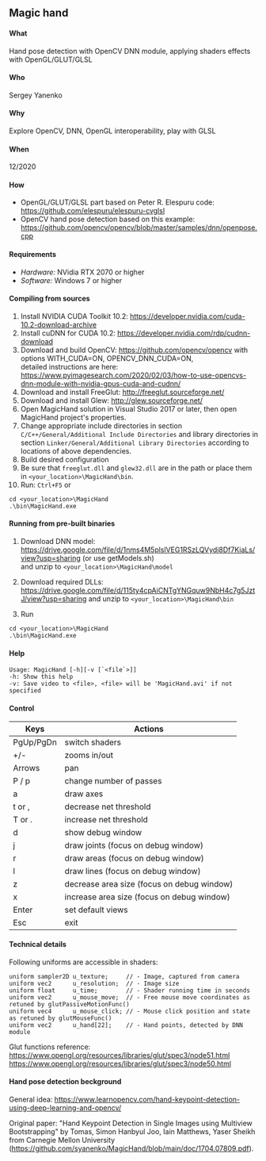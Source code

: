 ## Magic hand
#### What  
Hand pose detection with OpenCV DNN module, applying shaders effects with OpenGL/GLUT/GLSL  
#### Who  
Sergey Yanenko  
#### Why  
Explore OpenCV, DNN, OpenGL interoperability, play with GLSL  
#### When 
12/2020
#### How  
* OpenGL/GLUT/GLSL part based on Peter R. Elespuru code: https://github.com/elespuru/elespuru-cvglsl  
* OpenCV hand pose detection based on this example:      https://github.com/opencv/opencv/blob/master/samples/dnn/openpose.cpp  
  
#### Requirements  
* *Hardware:* NVidia RTX 2070 or higher  
* *Software:* Windows 7 or higher 

#### Compiling from sources
1. Install NVIDIA CUDA Toolkit 10.2: https://developer.nvidia.com/cuda-10.2-download-archive  
1. Install cuDNN for CUDA  10.2: https://developer.nvidia.com/rdp/cudnn-download  
1. Download and build OpenCV: https://github.com/opencv/opencv with options WITH_CUDA=ON, OPENCV_DNN_CUDA=ON,  
   detailed instructions are here: https://www.pyimagesearch.com/2020/02/03/how-to-use-opencvs-dnn-module-with-nvidia-gpus-cuda-and-cudnn/  
1. Download and install FreeGlut: http://freeglut.sourceforge.net/  
1. Download and install Glew: http://glew.sourceforge.net/
1. Open MagicHand solution in Visual Studio 2017 or later, then open MagicHand project's properties.
1. Change appropriate include directories in section `C/C++/General/Additional Include Directories` and library directories in section `Linker/General/Additional Library Directories` according to locations of above dependencies.
1. Build desired configuration
1. Be sure that `freeglut.dll` and `glew32.dll` are in the path or place them in `<your_location>\MagicHand\bin`.
1. Run: `Ctrl+F5` or
```
cd <your_location>\MagicHand
.\bin\MagicHand.exe
```

#### Running from pre-built binaries

1. Download DNN model: https://drive.google.com/file/d/1nms4M5plslVEG1RSzLQVydi8Df7KiaLs/view?usp=sharing (or use getModels.sh)  
and unzip to `<your_location>\MagicHand\model`  
  
1. Download required DLLs: https://drive.google.com/file/d/115ty4cpAiCNTgYNGquw9NbH4c7g5JztJ/view?usp=sharing 
and unzip to `<your_location>\MagicHand\bin`  

1. Run
```
cd <your_location>\MagicHand
.\bin\MagicHand.exe
```

#### Help
```
Usage: MagicHand [-h][-v [`<file`>]]  
-h: Show this help  
-v: Save video to <file>, <file> will be 'MagicHand.avi' if not specified  
```

#### Control

| Keys | Actions |
|------|---------|
| PgUp/PgDn | switch shaders | 
| +/- | zooms in/out |
|Arrows|pan|
|P / p|change number of passes|
|a|draw axes|
|t or , | decrease net threshold|
|T or . | increase net threshold| 
|d|show debug window|
|j| draw joints (focus on debug window)|
|r| draw areas (focus on debug window)|
|l| draw lines (focus on debug window)|
|z| decrease area size (focus on debug window)|
|x| increase area size (focus on debug window)|
|Enter| set default views|  
|Esc|exit|

#### Technical details

Following uniforms are accessible in shaders:
```
uniform sampler2D u_texture;     // - Image, captured from camera
uniform vec2      u_resolution;  // - Image size
uniform float     u_time;        // - Shader running time in seconds
uniform vec2      u_mouse_move;  // - Free mouse move coordinates as retuned by glutPassiveMotionFunc()
uniform vec4      u_mouse_click; // - Mouse click position and state as retuned by glutMouseFunc()
uniform vec2      u_hand[22];    // - Hand points, detected by DNN module
```

Glut functions reference:  
https://www.opengl.org/resources/libraries/glut/spec3/node51.html  
https://www.opengl.org/resources/libraries/glut/spec3/node50.html  
  
#### Hand pose detection beckground

General idea: https://www.learnopencv.com/hand-keypoint-detection-using-deep-learning-and-opencv/  

Original paper: "Hand Keypoint Detection in Single Images using Multiview Bootstrapping" by Tomas, Simon Hanbyul Joo, Iain Matthews, Yaser Sheikh from Carnegie Mellon University (https://github.com/syanenko/MagicHand/blob/main/doc/1704.07809.pdf).
